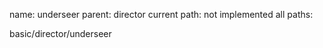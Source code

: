 name: underseer
parent: director
current path: not implemented
all paths:

  basic/director/underseer
